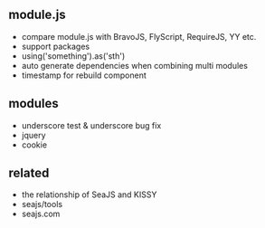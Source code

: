 
 module.js
-----------
 - compare module.js with BravoJS, FlyScript, RequireJS, YY etc.
 - support packages
 - using('something').as('sth')
 - auto generate dependencies when combining multi modules
 - timestamp for rebuild component


 modules
---------
 - underscore test & underscore bug fix
 - jquery
 - cookie


  related
----------
 - the relationship of SeaJS and KISSY
 - seajs/tools
 - seajs.com
